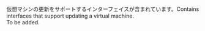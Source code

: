 <Namespace Name="Microsoft.Azure.Management.Compute.Fluent.VirtualMachine.Update">
  <Docs>
    <summary><span data-ttu-id="4cc71-101">仮想マシンの更新をサポートするインターフェイスが含まれています。</span><span class="sxs-lookup"><span data-stu-id="4cc71-101">Contains interfaces that support updating a virtual machine.</span></span></summary> 
    <remarks>To be added.</remarks>
  </Docs>
</Namespace>

